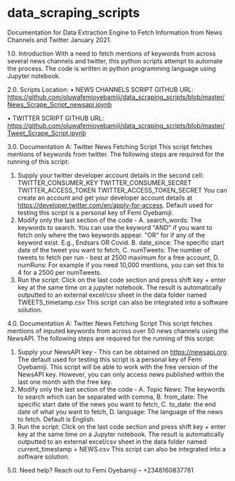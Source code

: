 # data_scraping_scripts
Documentation for Data Extraction Engine to Fetch Information from News Channels and Twitter
January 2021.

1.0.	Introduction
With a need to fetch mentions of keywords from across several news channels and twitter, this python scripts attempt to automate the process. The code is written in python programming language using Jupyter notebook.

2.0.	Scripts Location:
•	NEWS CHANNELS SCRIPT GITHUB URL: https://github.com/oluwafemioyebamiji/data_scraping_scripts/blob/master/News_Scrape_Script_newsapi.ipynb

•	TWITTER SCRIPT GITHUB URL: https://github.com/oluwafemioyebamiji/data_scraping_scripts/blob/master/Tweet_Scrape_Script.ipynb

3.0.	Documentation A: Twitter News Fetching Script
This script fetches mentions of keywords from twitter. The following steps are required for the running of this script:
1.	Supply your twitter developer account details in the second cell:
TWITTER_CONSUMER_KEY
TWITTER_CONSUMER_SECRET
TWITTER_ACCESS_TOKEN TWITTER_ACCESS_TOKEN_SECRET
You can create an account and get your developer account details at https://developer.twitter.com/en/apply-for-access. Default used for testing this script is a personal key of Femi Oyebamiji.
2.	Modify only the last section of the code -
A.	search_words: The keywords to search. You can use the keyword "AND" if you want to fetch only where the two
keywords appear. "OR" for if any of the keyword exist. E.g., Endsars OR Covid.
B.	date_since: The specific start date of the tweet you want to fetch,
C.	numTweets: The number of tweets to fetch per run - best at 2500 maximum for a free account,
D.	numRuns: For example if you need 10,000 mentions, you can set this to 4 for a 2500 per numTweets.
3.	Run the script: Click on the last code section and press shift key + enter key at the same time on a jupyter notebook.
The result is automatically outputted to an external excel/csv sheet in the data folder named TWEETS_timetamp.csv
This script can also be integrated into a software solution.

4.0.	Documentation A: Twitter News Fetching Script
This script fetches mentions of inputed keywords from across over 50 news channels using the NewsAPI. The following steps are required for the running of this script:
1.	Supply your NewsAPI key - This can be obtained on https://newsapi.org. The default used for testing this script is a personal key of Femi Oyebamiji. This script will be able to work with the free version of the NewsAPI key. However, you can only access news published within the last one month with the free key.
2.	Modify only the last section of the code -
A.	Topic News: The keywords to search which can be separated with comma,
B.	from_date: The specific start date of the news you want to fetch,
C.	to_date:  the end date of what you want to fetch,
D.	language: The language of the news to fetch. Default is English.
3.	Run the script: Click on the last code section and press shift key + enter key at the same time on a Jupyter notebook.
The result is automatically outputted to an external excel/csv sheet in the data folder named current_timestamp + NEWS.csv
This script can also be integrated into a software solution.

5.0.	Need help?
Reach out to Femi Oyebamiji – +2348160837781
